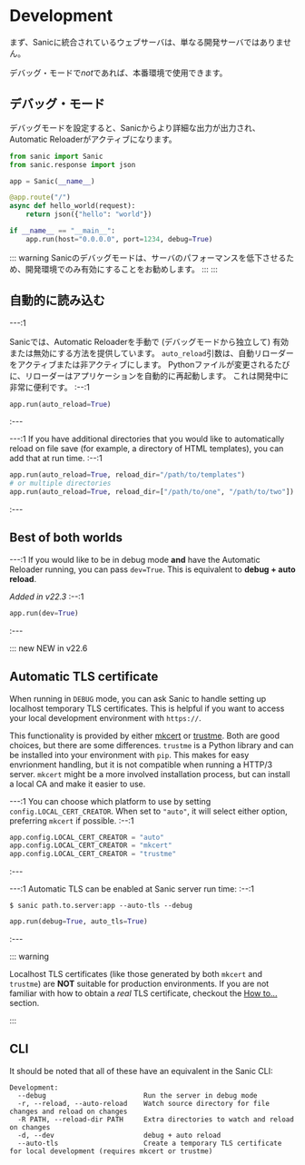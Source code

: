 # Development

まず、Sanicに統合されているウェブサーバは、単なる開発サーバではありません。

デバッグ・モードで*not*であれば、本番環境で使用できます。

## デバッグ・モード

デバッグモードを設定すると、Sanicからより詳細な出力が出力され、Automatic Reloaderがアクティブになります。

```python
from sanic import Sanic
from sanic.response import json

app = Sanic(__name__)

@app.route("/")
async def hello_world(request):
    return json({"hello": "world"})

if __name__ == "__main__":
    app.run(host="0.0.0.0", port=1234, debug=True)
```

::: warning
Sanicのデバッグモードは、サーバのパフォーマンスを低下させるため、開発環境でのみ有効にすることをお勧めします。
::: :::
## 自動的に読み込む

---:1

Sanicでは、Automatic Reloaderを手動で (デバッグモードから独立して) 有効または無効にする方法を提供しています。 `auto_reload`引数は、自動リローダーをアクティブまたは非アクティブにします。 Pythonファイルが変更されるたびに、リローダーはアプリケーションを自動的に再起動します。 これは開発中に非常に便利です。 :--:1
```python
app.run(auto_reload=True)
```
:---

---:1 If you have additional directories that you would like to automatically reload on file save (for example, a directory of HTML templates), you can add that at run time. :--:1
```python
app.run(auto_reload=True, reload_dir="/path/to/templates")
# or multiple directories
app.run(auto_reload=True, reload_dir=["/path/to/one", "/path/to/two"])
```
:---

## Best of both worlds
---:1 If you would like to be in debug mode **and** have the Automatic Reloader running, you can pass `dev=True`. This is equivalent to **debug + auto reload**.

*Added in v22.3* :--:1
```python
app.run(dev=True)
```
:---


::: new NEW in v22.6
## Automatic TLS certificate

When running in `DEBUG` mode, you can ask Sanic to handle setting up localhost temporary TLS certificates. This is helpful if you want to access your local development environment with `https://`.

This functionality is provided by either [mkcert](https://github.com/FiloSottile/mkcert) or [trustme](https://github.com/python-trio/trustme). Both are good choices, but there are some differences. `trustme` is a Python library and can be installed into your environment with `pip`. This makes for easy envrionment handling, but it is not compatible when running a HTTP/3 server. `mkcert` might be a more involved installation process, but can install a local CA and make it easier to use.

---:1 You can choose which platform to use by setting `config.LOCAL_CERT_CREATOR`. When set to `"auto"`, it will select either option, preferring `mkcert` if possible. :--:1
```python
app.config.LOCAL_CERT_CREATOR = "auto"
app.config.LOCAL_CERT_CREATOR = "mkcert"
app.config.LOCAL_CERT_CREATOR = "trustme"
```
:---


---:1 Automatic TLS can be enabled at Sanic server run time: :--:1
```
$ sanic path.to.server:app --auto-tls --debug
```

```python
app.run(debug=True, auto_tls=True)
```
:---

::: warning

Localhost TLS certificates (like those generated by both `mkcert` and `trustme`) are **NOT** suitable for production environments. If you are not familiar with how to obtain a *real* TLS certificate, checkout the [How to...](../how-to/tls.md) section.

:::

## CLI

It should be noted that all of these have an equivalent in the Sanic CLI:

```
Development:
  --debug                        Run the server in debug mode
  -r, --reload, --auto-reload    Watch source directory for file changes and reload on changes
  -R PATH, --reload-dir PATH     Extra directories to watch and reload on changes
  -d, --dev                      debug + auto reload
  --auto-tls                     Create a temporary TLS certificate for local development (requires mkcert or trustme)
```
